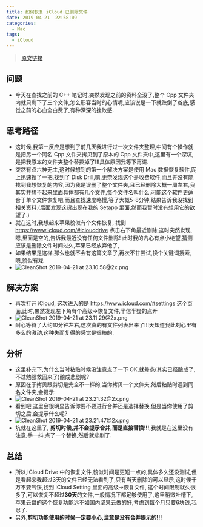 ```yaml
---
title: 如何恢复 iCloud 已删除文件
date: 2019-04-21  22:58:09
categories:
  - Mac
tags: 
  - iCloud
---
```


> [原文链接](http://blog.samwei12.cn/2019/04/21/Utilities/Mac/%E5%A6%82%E4%BD%95%E6%81%A2%E5%A4%8D%20iCloud%20%E5%88%A0%E9%99%A4%E6%96%87%E4%BB%B6/)

## 问题

* 今天在查找之前的 C++ 笔记时,突然发现之前的资料全没了,整个 Cpp 文件夹内就只剩下了三个文件,怎么形容当时的心情呢,应该说是一下就跌倒了谷底,感觉之前的心血全白费了,有种深深的挫败感.

<!--more-->

## 思考路径

* 这时候,我第一反应是想到了前几天我进行过一次文件夹整理,中间有个操作就是把另一个同名 Cpp 文件夹拷贝到了原本的 Cpp 文件夹中,这里有一个深坑,是把我原本的文件夹整个替换掉了!!!具体原因我等下再讲.
* 突然有点六神无主,这时候想到的第一个解决方案是使用 Mac 数据恢复软件,网上迅速搜了一把,找到了 Disk Drill,嗯,无奈发现这个是收费软件,而且并没有能找到我想恢复的内容,因为我是误删了整个文件夹,且已经删除大概一周左右,我其实并想不起来里面具体都有几个文件,每个文件名叫什么,可能这个软件更适合于单个文件恢复吧,而且查找速度略慢,等了大概5-8分钟,结果告诉我没找到相关资料.(后面发现这货出现在我的 Setapp 里面,然而我暂时没有想用它的欲望了.)
* 就在这时,我想起来苹果貌似有个文件恢复, 找到 https://www.icloud.com/#iclouddrive 点击右下角最近删除,这时突然发现,嗯,里面是空的,告诉我最近没有任何文件删除! 此时我的内心有点小绝望,猜测应该是删除文件时间过久,苹果已经放弃他了,
* 如果结果是这样,那么也就不会有这篇文章了,再次不甘尝试,换个关键词搜索,嗯,貌似有戏
* ![CleanShot 2019-04-21 at 23.10.58@2x.png](https://i.loli.net/2019/04/21/5cbc8868cfb12.png)

## 解决方案

* 再次打开 iCloud, 这次进入的是 https://www.icloud.com/#settings 这个页面,此时,果然发现左下角有个高级->恢复文件,半信半疑的点开
* ![CleanShot 2019-04-21 at 23.11.29@2x.png](https://i.loli.net/2019/04/21/5cbc886607019.png)
* 耐心等待了大约10分钟左右,这次真的有文件列表出来了!!!天知道我此刻心里有多么的激动,这种失而复得的感觉是很棒的.

## 分析

* 这里补充下,为什么当时粘贴时候没注意点了一下 OK,就差点(其实已经酿成了,不过勉强救回来了)酿成悲剧呢?
* 原因在于拷贝跟剪切是完全不一样的,当你拷贝一个文件夹,然后粘贴时遇到同名文件夹,会提示:
* ![CleanShot 2019-04-21 at 23.21.32@2x.png](https://i.loli.net/2019/04/21/5cbc8a9ac9e8d.png)
* 看到吧,这里会很明显告诉你要不要进行合并还是选择替换,但是当你使用了剪切之后,会提示什么呢?
* ![CleanShot 2019-04-21 at 23.21.47@2x.png](https://i.loli.net/2019/04/21/5cbc8a9ac5216.png)
* 坑就在这里了, **剪切时候,并不会提示合并,而是直接替换!!!**,我就是在这里没有注意,手一抖,点了一个替换,然后就悲剧了.

## 总结

* 所以,iCloud Drive 中的恢复文件,貌似时间是更短一点的,具体多久还没测试,但是看起来我超过3天的文件已经无法看到了,只有当天删除的可以显示,这时候千万不要气馁,找到 iCloud Setting 里面的高级->恢复文件, 这个时间限制就久很多了,可以恢复不超过**30天**的文件,一般情况下都足够使用了,这里稍微吐槽下,苹果云盘的这个恢复功能远不如国内坚果云做的好,考虑到每个月只要6块钱,我忍了.
* 另外,**剪切功能使用的时候一定要小心,注意是没有合并提示的!!!**